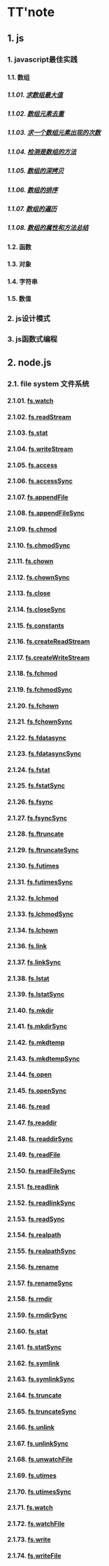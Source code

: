 # TT'note

## 1. js

### 1. javascript最佳实践

#### 1.1. 数组

##### 1.1.01. [求数组最大值](https://github.com/ivyTa/ivyTa.github.io/blob/master/js/array/01-getMax.md)
##### 1.1.02. [数组元素去重](https://github.com/ivyTa/ivyTa.github.io/blob/master/js/array/02-removeRepeat.md)
##### 1.1.03. [求一个数组元素出现的次数](https://github.com/ivyTa/ivyTa.github.io/blob/master/js/array/03-getCount.md)
##### 1.1.04. [检测是数组的方法](https://github.com/ivyTa/ivyTa.github.io/blob/master/js/array/04-isArray.md)
##### 1.1.05. [数组的深拷贝](https://github.com/ivyTa/ivyTa.github.io/blob/master/js/array/05-deepClone.md)
##### 1.1.06. [数组的排序](https://github.com/ivyTa/ivyTa.github.io/blob/master/js/array/06-sort.md)
##### 1.1.07. [数组的遍历](https://github.com/ivyTa/ivyTa.github.io/blob/master/js/array/07-traversal.md)
##### 1.1.08. [数组的属性和方法总结](https://github.com/ivyTa/ivyTa.github.io/blob/master/js/array/properties&methods.md)

#### 1.2. 函数
#### 1.3. 对象
#### 1.4. 字符串
#### 1.5. 数值

### 2. js设计模式

### 3. js函数式编程

## 2. node.js

### 2.1. file system 文件系统

#### 2.1.01. [fs.watch](https://github.com/ivyTa/ivyTa.github.io/blob/master/node/fileSystem/01-fs.watch.md)
#### 2.1.02. [fs.readStream](https://github.com/ivyTa/ivyTa.github.io/blob/master/node/fileSystem/02-fs.readStream.md)
#### 2.1.03. [fs.stat](https://github.com/ivyTa/ivyTa.github.io/blob/master/node/fileSystem/03-fs.stat.md)
#### 2.1.04. [fs.writeStream](https://github.com/ivyTa/ivyTa.github.io/blob/master/node/fileSystem/04-fs.writeStream.md)
#### 2.1.05. [fs.access](https://github.com/ivyTa/ivyTa.github.io/blob/master/node/fileSystem/05-fs.access.md)
#### 2.1.06. [fs.accessSync](https://github.com/ivyTa/ivyTa.github.io/blob/master/node/fileSystem/06-fs.accessSync.md)
#### 2.1.07. [fs.appendFile](https://github.com/ivyTa/ivyTa.github.io/blob/master/node/fileSystem/07-fs.appendFile.md)
#### 2.1.08. [fs.appendFileSync](https://github.com/ivyTa/ivyTa.github.io/blob/master/node/fileSystem/08-fs.appendFileSync.md)
#### 2.1.09. [fs.chmod](https://github.com/ivyTa/ivyTa.github.io/blob/master/node/fileSystem/09-fs.chmod.md)
#### 2.1.10. [fs.chmodSync](https://github.com/ivyTa/ivyTa.github.io/blob/master/node/fileSystem/10-fs.chmodSync.md)
#### 2.1.11. [fs.chown](https://github.com/ivyTa/ivyTa.github.io/blob/master/node/fileSystem/11-fs.chown.md)
#### 2.1.12. [fs.chownSync](https://github.com/ivyTa/ivyTa.github.io/blob/master/node/fileSystem/12-fs.chownSync.md)
#### 2.1.13. [fs.close](https://github.com/ivyTa/ivyTa.github.io/blob/master/node/fileSystem/13-fs.close.md)
#### 2.1.14. [fs.closeSync](https://github.com/ivyTa/ivyTa.github.io/blob/master/node/fileSystem/14-fs.closeSync.md)
#### 2.1.15. [fs.constants](https://github.com/ivyTa/ivyTa.github.io/blob/master/node/fileSystem/15-fs.constants.md)
#### 2.1.16. [fs.createReadStream](https://github.com/ivyTa/ivyTa.github.io/blob/master/node/fileSystem/16-fs.createReadStream.md)
#### 2.1.17. [fs.createWriteStream](https://github.com/ivyTa/ivyTa.github.io/blob/master/node/fileSystem/17-fs.createWriteStream.md)
#### 2.1.18. [fs.fchmod](https://github.com/ivyTa/ivyTa.github.io/blob/master/node/fileSystem/18-fs.fchmod.md)
#### 2.1.19. [fs.fchmodSync](https://github.com/ivyTa/ivyTa.github.io/blob/master/node/fileSystem/19-fs.fchmodSync.md)
#### 2.1.20. [fs.fchown](https://github.com/ivyTa/ivyTa.github.io/blob/master/node/fileSystem/20-fs.fchown.md)
#### 2.1.21. [fs.fchownSync](https://github.com/ivyTa/ivyTa.github.io/blob/master/node/fileSystem/21-fs.fchownSync.md)
#### 2.1.22. [fs.fdatasync](https://github.com/ivyTa/ivyTa.github.io/blob/master/node/fileSystem/22-fs.fdatasync.md)
#### 2.1.23. [fs.fdatasyncSync](https://github.com/ivyTa/ivyTa.github.io/blob/master/node/fileSystem/23-fs.fdatasyncSync.md)
#### 2.1.24. [fs.fstat](https://github.com/ivyTa/ivyTa.github.io/blob/master/node/fileSystem/24-fs.fstat.md)
#### 2.1.25. [fs.fstatSync](https://github.com/ivyTa/ivyTa.github.io/blob/master/node/fileSystem/25-fs.fstatSync.md)
#### 2.1.26. [fs.fsync](https://github.com/ivyTa/ivyTa.github.io/blob/master/node/fileSystem/26-fs.fsync.md)
#### 2.1.27. [fs.fsyncSync](https://github.com/ivyTa/ivyTa.github.io/blob/master/node/fileSystem/27-fs.fsyncSync.md)
#### 2.1.28. [fs.ftruncate](https://github.com/ivyTa/ivyTa.github.io/blob/master/node/fileSystem/28-fs.ftruncate.md)
#### 2.1.29. [fs.ftruncateSync](https://github.com/ivyTa/ivyTa.github.io/blob/master/node/fileSystem/29-fs.ftruncateSync.md)
#### 2.1.30. [fs.futimes](https://github.com/ivyTa/ivyTa.github.io/blob/master/node/fileSystem/30-fs.futimes.md)
#### 2.1.31. [fs.futimesSync](https://github.com/ivyTa/ivyTa.github.io/blob/master/node/fileSystem/31-fs.futimesSync.md)
#### 2.1.32. [fs.lchmod](https://github.com/ivyTa/ivyTa.github.io/blob/master/node/fileSystem/32-fs.lchmod.md)
#### 2.1.33. [fs.lchmodSync](https://github.com/ivyTa/ivyTa.github.io/blob/master/node/fileSystem/33-fs.lchmodSync.md)
#### 2.1.34. [fs.lchown](https://github.com/ivyTa/ivyTa.github.io/blob/master/node/fileSystem/34-fs.lchown.md)
#### 2.1.36. [fs.link](https://github.com/ivyTa/ivyTa.github.io/blob/master/node/fileSystem/36-fs.link.md)
#### 2.1.37. [fs.linkSync](https://github.com/ivyTa/ivyTa.github.io/blob/master/node/fileSystem/37-fs.linkSync.md)
#### 2.1.38. [fs.lstat](https://github.com/ivyTa/ivyTa.github.io/blob/master/node/fileSystem/37-fs.lstat.md)
#### 2.1.39. [fs.lstatSync](https://github.com/ivyTa/ivyTa.github.io/blob/master/node/fileSystem/39-fs.lstatSync.md)
#### 2.1.40. [fs.mkdir](https://github.com/ivyTa/ivyTa.github.io/blob/master/node/fileSystem/40-fs.mkdir.md)
#### 2.1.41. [fs.mkdirSync](https://github.com/ivyTa/ivyTa.github.io/blob/master/node/fileSystem/41-fs.mkdirSync.md)
#### 2.1.42. [fs.mkdtemp](https://github.com/ivyTa/ivyTa.github.io/blob/master/node/fileSystem/42-fs.mkdtemp.md)
#### 2.1.43. [fs.mkdtempSync](https://github.com/ivyTa/ivyTa.github.io/blob/master/node/fileSystem/43-fs.mkdtempSync.md)
#### 2.1.44. [fs.open](https://github.com/ivyTa/ivyTa.github.io/blob/master/node/fileSystem/44-fs.open.md)
#### 2.1.45. [fs.openSync](https://github.com/ivyTa/ivyTa.github.io/blob/master/node/fileSystem/45-fs.openSync.md)
#### 2.1.46. [fs.read](https://github.com/ivyTa/ivyTa.github.io/blob/master/node/fileSystem/46-fs.read.md)
#### 2.1.47. [fs.readdir](https://github.com/ivyTa/ivyTa.github.io/blob/master/node/fileSystem/47-fs.readdir.md)
#### 2.1.48. [fs.readdirSync](https://github.com/ivyTa/ivyTa.github.io/blob/master/node/fileSystem/48-fs.readdirSync.md)
#### 2.1.49. [fs.readFile](https://github.com/ivyTa/ivyTa.github.io/blob/master/node/fileSystem/49-fs.readFile.md)
#### 2.1.50. [fs.readFileSync](https://github.com/ivyTa/ivyTa.github.io/blob/master/node/fileSystem/50-fs.readFileSync.md)
#### 2.1.51. [fs.readlink](https://github.com/ivyTa/ivyTa.github.io/blob/master/node/fileSystem/51-fs.readlink.md)
#### 2.1.52. [fs.readlinkSync](https://github.com/ivyTa/ivyTa.github.io/blob/master/node/fileSystem/52-fs.readlinkSync.md)
#### 2.1.53. [fs.readSync](https://github.com/ivyTa/ivyTa.github.io/blob/master/node/fileSystem/53-fs.readSync.md)
#### 2.1.54. [fs.realpath](https://github.com/ivyTa/ivyTa.github.io/blob/master/node/fileSystem/54-fs.realpath.md)
#### 2.1.55. [fs.realpathSync](https://github.com/ivyTa/ivyTa.github.io/blob/master/node/fileSystem/55-fs.realpathSync.md)
#### 2.1.56. [fs.rename](https://github.com/ivyTa/ivyTa.github.io/blob/master/node/fileSystem/56-fs.rename.md)
#### 2.1.57. [fs.renameSync](https://github.com/ivyTa/ivyTa.github.io/blob/master/node/fileSystem/57-fs.renameSync.md)
#### 2.1.58. [fs.rmdir](https://github.com/ivyTa/ivyTa.github.io/blob/master/node/fileSystem/58-fs.rmdir.md)
#### 2.1.59. [fs.rmdirSync](https://github.com/ivyTa/ivyTa.github.io/blob/master/node/fileSystem/59-fs.rmdirSync.md)
#### 2.1.60. [fs.stat](https://github.com/ivyTa/ivyTa.github.io/blob/master/node/fileSystem/60-fs.stat.md)
#### 2.1.61. [fs.statSync](https://github.com/ivyTa/ivyTa.github.io/blob/master/node/fileSystem/61-fs.statSync.md)
#### 2.1.62. [fs.symlink](https://github.com/ivyTa/ivyTa.github.io/blob/master/node/fileSystem/62-fs.symlink.md)
#### 2.1.63. [fs.symlinkSync](https://github.com/ivyTa/ivyTa.github.io/blob/master/node/fileSystem/63-fs.symlinkSync.md)
#### 2.1.64. [fs.truncate](https://github.com/ivyTa/ivyTa.github.io/blob/master/node/fileSystem/64-fs.truncate.md)
#### 2.1.65. [fs.truncateSync](https://github.com/ivyTa/ivyTa.github.io/blob/master/node/fileSystem/65-fs.truncateSync.md)
#### 2.1.66. [fs.unlink](https://github.com/ivyTa/ivyTa.github.io/blob/master/node/fileSystem/66-fs.unlink.md)
#### 2.1.67. [fs.unlinkSync](https://github.com/ivyTa/ivyTa.github.io/blob/master/node/fileSystem/67-fs.unlinkSync.md)
#### 2.1.68. [fs.unwatchFile](https://github.com/ivyTa/ivyTa.github.io/blob/master/node/fileSystem/68-fs.unwatchFile.md)
#### 2.1.69. [fs.utimes](https://github.com/ivyTa/ivyTa.github.io/blob/master/node/fileSystem/69-fs.utimes.md)
#### 2.1.70. [fs.utimesSync](https://github.com/ivyTa/ivyTa.github.io/blob/master/node/fileSystem/70-fs.utimesSync.md)
#### 2.1.71. [fs.watch](https://github.com/ivyTa/ivyTa.github.io/blob/master/node/fileSystem/71-fs.watch.md)
#### 2.1.72. [fs.watchFile](https://github.com/ivyTa/ivyTa.github.io/blob/master/node/fileSystem/72-fs.watchFile.md)
#### 2.1.73. [fs.write](https://github.com/ivyTa/ivyTa.github.io/blob/master/node/fileSystem/73-fs.write.md)
#### 2.1.74. [fs.writeFile](https://github.com/ivyTa/ivyTa.github.io/blob/master/node/fileSystem/74-fs.writeFile.md)
